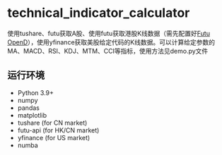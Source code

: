 # technical_indicator_calculator

使用tushare、futu获取A股、使用futu获取港股K线数据（需先配置好[Futu OpenD](https://github.com/FutunnOpen/py-futu-api)），使用yfinance获取美股给定代码的K线数据。可以计算给定参数的MA、MACD、RSI、KDJ、MTM、CCI等指标，使用方法见demo.py文件

## 运行环境

* Python 3.9+
* numpy
* pandas
* matplotlib
* tushare (for CN market)
* futu-api (for HK/CN market)
* yfinance (for US market)
* numba

